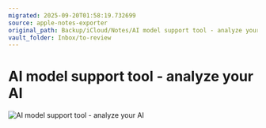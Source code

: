 ```yaml
---
migrated: 2025-09-20T01:58:19.732699
source: apple-notes-exporter
original_path: Backup/iCloud/Notes/AI model support tool - analyze your AI.md
vault_folder: Inbox/to-review
---
```

# AI model support tool - analyze your AI
![AI model support tool - analyze your AI](images/AI%20model%20support%20tool%20-%20analyze%20your%20AI.jpeg)

